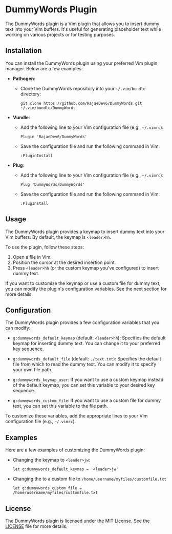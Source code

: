 # DummyWords Plugin

The DummyWords plugin is a Vim plugin that allows you to insert dummy text into your Vim buffers. It's useful for generating placeholder text while working on various projects or for testing purposes.

## Installation

You can install the DummyWords plugin using your preferred Vim plugin manager. Below are a few examples:

- **Pathogen**:
  - Clone the DummyWords repository into your `~/.vim/bundle` directory:
    ```
    git clone https://github.com/RajaeDev6/DummyWords.git ~/.vim/bundle/DummyWords
    ```

- **Vundle**:
  - Add the following line to your Vim configuration file (e.g., `~/.vimrc`):
    ```vim
    Plugin 'RajaeDev6/DummyWords'
    ```
  - Save the configuration file and run the following command in Vim:
    ```
    :PluginInstall
    ```

- **Plug**:
  - Add the following line to your Vim configuration file (e.g., `~/.vimrc`):
    ```vim
    Plug 'DummyWords/DummyWords'
    ```
  - Save the configuration file and run the following command in Vim:
    ```
    :PlugInstall
    ```

## Usage

The DummyWords plugin provides a keymap to insert dummy text into your Vim buffers. By default, the keymap is `<leader>hh`.

To use the plugin, follow these steps:

1. Open a file in Vim.
2. Position the cursor at the desired insertion point.
3. Press `<leader>hh` (or the custom keymap you've configured) to insert dummy text.

If you want to customize the keymap or use a custom file for dummy text, you can modify the plugin's configuration variables. See the next section for more details.

## Configuration

The DummyWords plugin provides a few configuration variables that you can modify:

- `g:dummywords_default_keymap` (default: `<leader>hh`): Specifies the default keymap for inserting dummy text. You can change it to your preferred key sequence.

- `g:dummywords_default_file` (default: `./text.txt`): Specifies the default file from which to read the dummy text. You can modify it to specify your own file path.

- `g:dummywords_keymap_user`: If you want to use a custom keymap instead of the default keymap, you can set this variable to your desired key sequence.

- `g:dummywords_custom_file`: If you want to use a custom file for dummy text, you can set this variable to the file path.

To customize these variables, add the appropriate lines to your Vim configuration file (e.g., `~/.vimrc`).

## Examples

Here are a few examples of customizing the DummyWords plugin:

- Changing the keymap to `<leader>jw`:
  ```vim
  let g:dummywords_default_keymap = '<leader>jw'
    ```

- Changing the to a custom file to `/home/username/myfiles/customfile.txt`
    ```Vim
    let g:dummywords_custom_file = /home/username/myfiles/customfile.txt
    ```

## License

The DummyWords plugin is licensed under the MIT License. See the [LICENSE](./LICENSE) file for more details.
